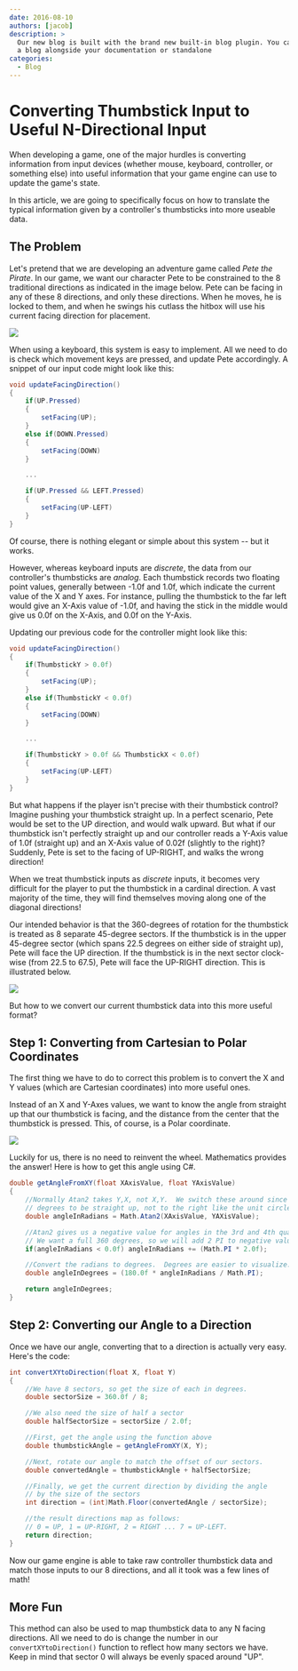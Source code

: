 ```yaml
---
date: 2016-08-10
authors: [jacob]
description: >
  Our new blog is built with the brand new built-in blog plugin. You can build
  a blog alongside your documentation or standalone
categories:
  - Blog
---
```


# Converting Thumbstick Input to Useful N-Directional Input

When developing a game, one of the major hurdles is converting information from input devices (whether mouse, keyboard, controller, or something else) into useful information that your game engine can use to update the game's state.

In this article, we are going to specifically focus on how to translate the typical information given by a controller's thumbsticks into more useable data.
<!-- more -->

## The Problem

Let's pretend that we are developing an adventure game called *Pete the Pirate*. In our game, we want our character Pete to be constrained to the 8 traditional directions as indicated in the image below. Pete can be facing in any of these 8 directions, and only these directions.  When he moves, he is locked to them, and when he swings his cutlass the hitbox will use his current facing direction for placement.

![](../assets/img/pete-movement-basic.png)

When using a keyboard, this system is easy to implement.  All we need to do is check which movement keys are pressed, and update Pete accordingly.  A snippet of our input code might look like this:

```csharp
void updateFacingDirection()
{
	if(UP.Pressed)
	{
		setFacing(UP);
	}
	else if(DOWN.Pressed)
	{
		setFacing(DOWN)
	}

	...

	if(UP.Pressed && LEFT.Pressed)
	{
		setFacing(UP-LEFT)
	}
}
```

Of course, there is nothing elegant or simple about this system -- but it works.

However, whereas keyboard inputs are *discrete*, the data from our controller's thumbsticks are *analog*. Each thumbstick records two floating point values, generally between -1.0f and 1.0f, which indicate the current value of the X and Y axes.  For instance, pulling the thumbstick to the far left would give an X-Axis value of -1.0f, and having the stick in the middle would give us 0.0f on the X-Axis, and 0.0f on the Y-Axis.

Updating our previous code for the controller might look like this:

```csharp
void updateFacingDirection()
{
	if(ThumbstickY > 0.0f)
	{
		setFacing(UP);
	}
	else if(ThumbstickY < 0.0f)
	{
		setFacing(DOWN)
	}

	...

	if(ThumbstickY > 0.0f && ThumbstickX < 0.0f)
	{
		setFacing(UP-LEFT)
	}
}
```

But what happens if the player isn't precise with their thumbstick control? Imagine pushing your thumbstick straight up.  In a perfect scenario, Pete would be set to the UP direction, and would walk upward.  But what if our thumbstick isn't perfectly straight up and our controller reads a Y-Axis value of 1.0f (straight up) and an X-Axis value of 0.02f (slightly to the right)?  Suddenly, Pete is set to the facing of UP-RIGHT, and walks the wrong direction!

When we treat thumbstick inputs as *discrete* inputs, it becomes very difficult for the player to put the thumbstick in a cardinal direction.  A vast majority of the time, they will find themselves moving along one of the diagonal directions!

Our intended behavior is that the 360-degrees of rotation for the thumbstick is treated as 8 separate 45-degree sectors. If the thumbstick is in the upper 45-degree sector (which spans 22.5 degrees on either side of straight up), Pete will face the UP direction.  If the thumbstick is in the next sector clock-wise (from 22.5 to 67.5), Pete will face the UP-RIGHT direction.  This is illustrated below.

![](../assets/img/thumbstick-angles.png)

But how to we convert our current thumbstick data into this more useful format?

## Step 1: Converting from Cartesian to Polar Coordinates

The first thing we have to do to correct this problem is to convert the X and Y values (which are Cartesian coordinates) into more useful ones.

Instead of an X and Y-Axes values, we want to know the angle from straight up that our thumbstick is facing, and the distance from the center that the thumbstick is pressed.  This, of course, is a Polar coordinate.

![](../assets/img/thumbstick-types.png)

Luckily for us, there is no need to reinvent the wheel.  Mathematics provides the answer! Here is how to get this angle using C#.

```csharp
double getAngleFromXY(float XAxisValue, float YAxisValue)
{
	//Normally Atan2 takes Y,X, not X,Y.  We switch these around since we want 0
	// degrees to be straight up, not to the right like the unit circle;
	double angleInRadians = Math.Atan2(XAxisValue, YAXisValue);

	//Atan2 gives us a negative value for angles in the 3rd and 4th quadrants.
	// We want a full 360 degrees, so we will add 2 PI to negative values.
	if(angleInRadians < 0.0f) angleInRadians += (Math.PI * 2.0f);

	//Convert the radians to degrees.  Degrees are easier to visualize.
	double angleInDegrees = (180.0f * angleInRadians / Math.PI); 

	return angleInDegrees;
}
```

## Step 2: Converting our Angle to a Direction

Once we have our angle, converting that to a direction is actually very easy.  Here's the code:

```csharp
int convertXYtoDirection(float X, float Y)
{
	//We have 8 sectors, so get the size of each in degrees.
	double sectorSize = 360.0f / 8;

	//We also need the size of half a sector
	double halfSectorSize = sectorSize / 2.0f;

	//First, get the angle using the function above
	double thumbstickAngle = getAngleFromXY(X, Y);

	//Next, rotate our angle to match the offset of our sectors.
	double convertedAngle = thumbstickAngle + halfSectorSize;

	//Finally, we get the current direction by dividing the angle
	// by the size of the sectors
	int direction = (int)Math.Floor(convertedAngle / sectorSize);

	//the result directions map as follows:
	// 0 = UP, 1 = UP-RIGHT, 2 = RIGHT ... 7 = UP-LEFT.
	return direction;
}
```

Now our game engine is able to take raw controller thumbstick data and match those inputs to our 8 directions, and all it took was a few lines of math!

## More Fun

This method can also be used to map thumbstick data to any N facing directions.  All we need to do is change the number in our `convertXYtoDirection()` function to reflect how many sectors we have.  Keep in mind that sector 0 will always be evenly spaced around "UP".